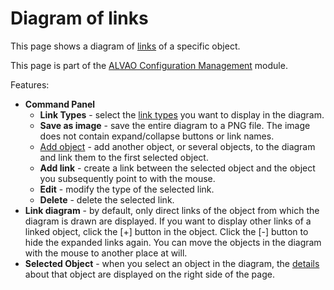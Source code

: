 # Diagram of links
    
This page shows a diagram of [links](../../../../modules/alvao-configuration-management/object-links) of a specific object.
   
This page is part of the [ALVAO Configuration Management](../../../../modules/alvao-configuration-management) module.
   
Features:
   
- **Command Panel**
    - **Link Types** - select the [link types](../../../../modules/alvao-configuration-management/object-links) you want to display in the diagram.
    - **Save as image** - save the entire diagram to a PNG file. The image does not contain expand/collapse buttons or link names.
    - [Add object](link) - add another object, or several objects, to the diagram and link them to the first selected object.
    - **Add link** - create a link between the selected object and the object you subsequently point to with the mouse.
    - **Edit** - modify the type of the selected link.
    - **Delete** - delete the selected link.
- **Link diagram** - by default, only direct links of the object from which the diagram is drawn are displayed. If you want to display other links of a linked object, click the [+] button in the object. Click the [-] button to hide the expanded links again. You can move the objects in the diagram with the mouse to another place at will.
- **Selected Object** - when you select an object in the diagram, the [details](../object) about that object are displayed on the right side of the page.
